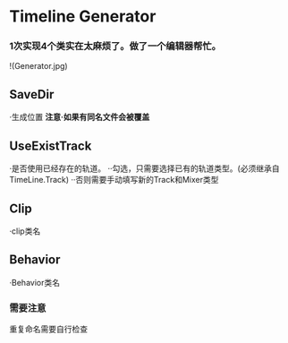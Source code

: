 ﻿# Timeline Generator 
### 1次实现4个类实在太麻烦了。做了一个编辑器帮忙。 
!(Generator.jpg)
## SaveDir 
·生成位置
**注意·如果有同名文件会被覆盖**
## UseExistTrack 
·是否使用已经存在的轨道。
··勾选，只需要选择已有的轨道类型。(必须继承自TimeLine.Track)
··否则需要手动填写新的Track和Mixer类型
## Clip 
·clip类名
## Behavior 
·Behavior类名
### 需要注意 
重复命名需要自行检查
